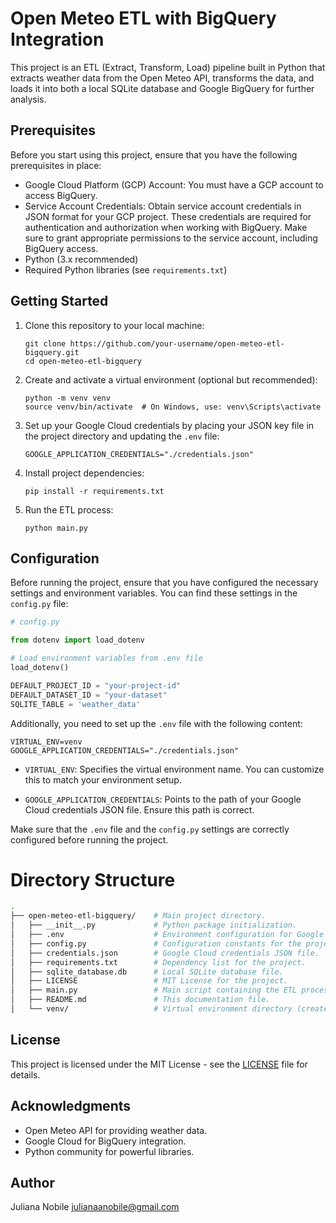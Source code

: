 # Open Meteo ETL with BigQuery Integration

This project is an ETL (Extract, Transform, Load) pipeline built in Python that extracts weather data from the Open Meteo API, transforms the data, and loads it into both a local SQLite database and Google BigQuery for further analysis.

## Prerequisites

Before you start using this project, ensure that you have the following prerequisites in place:

- Google Cloud Platform (GCP) Account: You must have a GCP account to access BigQuery.
- Service Account Credentials: Obtain service account credentials in JSON format for your GCP project. These credentials are required for authentication and authorization when working with BigQuery. Make sure to grant appropriate permissions to the service account, including BigQuery access.
- Python (3.x recommended)
- Required Python libraries (see `requirements.txt`)

## Getting Started

1. Clone this repository to your local machine:

    ```
    git clone https://github.com/your-username/open-meteo-etl-bigquery.git
    cd open-meteo-etl-bigquery
    ```
2. Create and activate a virtual environment (optional but recommended):

    ```
    python -m venv venv
    source venv/bin/activate  # On Windows, use: venv\Scripts\activate
    ```

3. Set up your Google Cloud credentials by placing your JSON key file in the project directory and updating the `.env` file:
    ```
    GOOGLE_APPLICATION_CREDENTIALS="./credentials.json"
    ```
4. Install project dependencies:

    ```
    pip install -r requirements.txt
    ```
5. Run the ETL process:
    ```
    python main.py
    ```
## Configuration

Before running the project, ensure that you have configured the necessary settings and environment variables. You can find these settings in the `config.py` file:

```python
# config.py

from dotenv import load_dotenv

# Load environment variables from .env file
load_dotenv()

DEFAULT_PROJECT_ID = "your-project-id"
DEFAULT_DATASET_ID = "your-dataset"
SQLITE_TABLE = 'weather_data'
```
Additionally, you need to set up the `.env` file with the following content:
```textplain
VIRTUAL_ENV=venv
GOOGLE_APPLICATION_CREDENTIALS="./credentials.json"
```
- `VIRTUAL_ENV`: Specifies the virtual environment name. You can customize this to match your environment setup.

- `GOOGLE_APPLICATION_CREDENTIALS`: Points to the path of your Google Cloud credentials JSON file. Ensure this path is correct.

Make sure that the `.env` file and the `config.py` settings are correctly configured before running the project.


# Directory Structure
```bash
.
├── open-meteo-etl-bigquery/    # Main project directory.
│   ├── __init__.py             # Python package initialization.
│   ├── .env                    # Environment configuration for Google Cloud credentials.
│   ├── config.py               # Configuration constants for the project.
│   ├── credentials.json        # Google Cloud credentials JSON file.
│   ├── requirements.txt        # Dependency list for the project.
│   ├── sqlite_database.db      # Local SQLite database file.
│   ├── LICENSE                 # MIT License for the project.
│   ├── main.py                 # Main script containing the ETL process.
│   ├── README.md               # This documentation file.
│   └── venv/                   # Virtual environment directory (created when using venv).
```

## License
This project is licensed under the MIT License - see the [LICENSE](LICENSE) file for details.

## Acknowledgments
- Open Meteo API for providing weather data.
- Google Cloud for BigQuery integration.
- Python community for powerful libraries.
## Author
Juliana Nobile
julianaanobile@gmail.com

